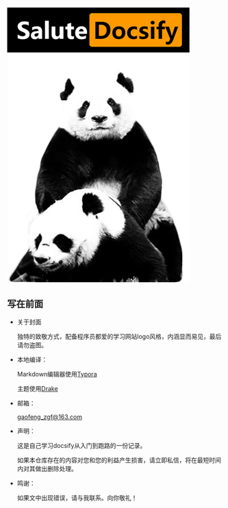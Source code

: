 ![salute_docsify](https://github.com/Nicolas-gaofeng/Salute_Docsify/blob/main/image/docsify.jpg)



## 写在前面

- 关于封面

   独特的致敬方式，配备程序员都爱的学习网站logo风格，内涵显而易见，最后请勿盗图。

   

- 本地编译：

  Markdown编辑器使用[Typora](https://typora.io/)

  主题使用[Drake](https://theme.typora.io/theme/Drake/)

  

- 邮箱：

   gaofeng_zgf@163.com

   

- 声明：

  这是自己学习docsify从入门到跑路的一份记录。

  如果本仓库存在的内容对您和您的利益产生损害，请立即私信，将在最短时间内对其做出删除处理。

  

- 鸣谢：

  如果文中出现错误，请与我联系。向你敬礼！



